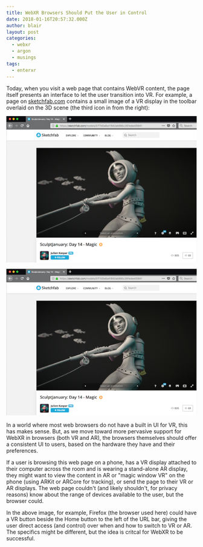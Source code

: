```yaml
---
title: WebXR Browsers Should Put the User in Control
date: 2018-01-16T20:57:32.000Z
author: blair
layout: post
categories:
  - webxr
  - argon
  - musings
tags:
  - enterxr
---
```

Today, when you visit a web page that contains WebVR content, the page itself presents an interface to let the user transition into VR.  For example, a page on [sketchfab.com](https://sketchfab.com) contains a small image of a VR display in the toolbar overlaid on the 3D scene (the third icon in from the right): 

![undefined](/assets/uploads/sketchfab-1.png)

![SketchFab Image Example](/assets/uploads/sketchfab-1-sm.png)

In a world where most web browsers do not have a built in UI for VR, this has makes sense.  But, as we move toward more pervasive support for WebXR in browsers (both VR and AR), the browsers themselves should offer a consistent UI to users, based on the hardware they have and their preferences.  

If a user is browsing this web page on a phone, has a VR display attached to their computer across the room and is wearing a stand-alone AR display, they might want to view the content in AR or "magic window VR" on the phone (using ARKit or ARCore for tracking), or send the page to their VR or AR displays. The web page couldn't (and likely shouldn't, for privacy reasons) know about the range of devices available to the user, but the browser could.

In the above image, for example, Firefox (the browser used here) could have a VR button beside the Home button to the left of the URL bar, giving the user direct access (and control) over when and how to switch to VR or AR. The specifics might be different, but the idea is critcal for WebXR to be successful.
